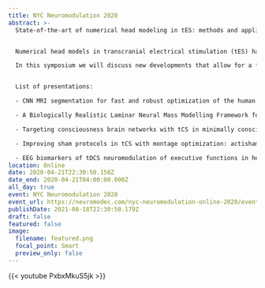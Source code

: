 ```yaml
---
title: NYC Neuromodulation 2020
abstract: >-
  State-of-the-art of numerical head modeling in tES: methods and applications


  Numerical head models in transcranial electrical stimulation (tES) have become a powerful and robust tool for planning stimulation. Due to the development of computational algorithms to segment MRIs, it is now possible to create on a personalized way realistic volume conductor head models. These head models can be used to analyze commonly used montages, in a retrospective manner and to determine the characteristics of the electric field distribution in the head. They can also be combined with montage optimization algorithms that allow for the determination of the dose parameters (electrode positions and currents) that optimally stimulate specific target areas in the subject’s brain. Moreover, the next generation of models should combine passive physical properties with more sophisticated representations of the physiological effects of tES, providing a link with measures obtained from fMRI/EEG, enabling the creation of a more sophisticated personalization of the optimization protocols.

  In this symposium we will discuss new developments that allow for a faster creation of personalized head models and how to leverage these head models to plan experiments in tES. We will also present a new physiological modeling approach for tES and electrophysiological biomarkers of neuromodulation in ADHD.


  List of presentations:

  - CNN MRI segmentation for fast and robust optimization of the human brain, Carla Balcells

  - A Biologically Realistic Laminar Neural Mass Modelling Framework for tES, Roser Sanchez-Todo

  - Targeting consciousness brain networks with tCS in minimally conscious state patients, Maria Chiara Biagi

  - Improving sham protocols in tCS with montage optimization: actisham, Ricardo Salvador

  - EEG biomarkers of tDCS neuromodulation of executive functions in healthy and ADHD populations, Laura Dubreuil Vall
location: Online
date: 2020-04-21T22:30:50.158Z
date_end: 2020-04-21T04:00:00.000Z
all_day: true
event: NYC Neuromodulation 2020
event_url: https://neuromodec.com/nyc-neuromodulation-online-2020/event-list.html#20
publishDate: 2021-08-18T22:30:50.179Z
draft: false
featured: false
image:
  filename: featured.png
  focal_point: Smart
  preview_only: false
---
```

{{< youtube PxbxMkuS5jk >}}